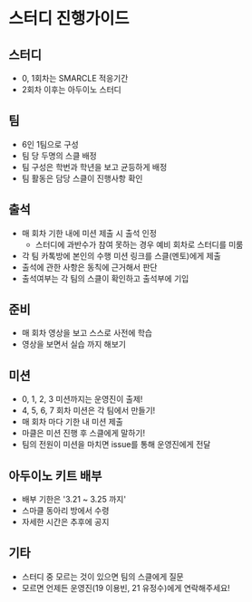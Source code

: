 # 스터디 진행가이드

## 스터디

- 0, 1회차는 SMARCLE 적응기간
- 2회차 이후는 아두이노 스터디

## 팀

- 6인 1팀으로 구성
- 팀 당 두명의 스클 배정
- 팀 구성은 학번과 학년을 보고 균등하게 배정
- 팀 활동은 담당 스클이 진행사항 확인

## 출석

- 매 회차 기한 내에 미션 제출 시 출석 인정
  - 스터디에 과반수가 참여 못하는 경우 예비 회차로 스터디를 미룸
- 각 팀 카톡방에 본인의 수행 미션 링크를 스클(멘토)에게 제출
- 출석에 관한 사항은 동칙에 근거해서 판단
- 출석여부는 각 팀의 스클이 확인하고 출석부에 기입

## 준비

- 매 회차 영상을 보고 스스로 사전에 학습
- 영상을 보면서 실습 까지 해보기

## 미션

- 0, 1, 2, 3 미션까지는 운영진이 출제!
- 4, 5, 6, 7 회차 미션은 각 팀에서 만들기!
- 매 회차 마다 기한 내 미션 제출
- 마클은 미션 진행 후 스클에게 말하기!
- 팀의 전원이 미션을 마치면 issue를 통해 운영진에게 전달


## 아두이노 키트 배부

- 배부 기한은 '3.21 ~ 3.25 까지' 
- 스마클 동아리 방에서 수령
- 자세한 시간은 추후에 공지

## 기타

- 스터디 중 모르는 것이 있으면 팀의 스클에게 질문
- 모르면 언제든 운영진(19 이용빈, 21 유정수)에게 연락해주세요!
